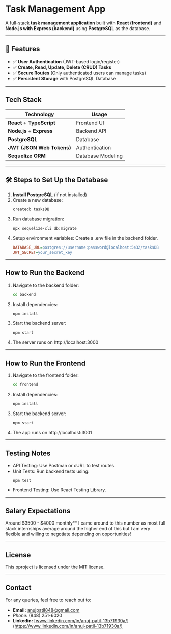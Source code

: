 # Task Management App

A full-stack **task management application** built with **React (frontend)** and **Node.js with Express (backend)** using **PostgreSQL** as the database.

---

## 🚀 Features

- ✅ **User Authentication** (JWT-based login/register)
- ✅ **Create, Read, Update, Delete (CRUD) Tasks**
- ✅ **Secure Routes** (Only authenticated users can manage tasks)
- ✅ **Persistent Storage** with PostgreSQL Database

---

## Tech Stack

| Technology       | Usage                 |
|-----------------|----------------------|
| **React + TypeScript** | Frontend UI |
| **Node.js + Express**  | Backend API |
| **PostgreSQL**        | Database |
| **JWT (JSON Web Tokens)** | Authentication |
| **Sequelize ORM**      | Database Modeling |

---

## 🛠 Steps to Set Up the Database

1. **Install PostgreSQL** (if not installed)
2. Create a new database:
   ```sh
   createdb tasksDB
3. Run database migration:
   ```sh
   npx sequelize-cli db:migrate
4. Setup environment variables:
   Create a .env file in the backend folder.
   ```ini
   DATABASE_URL=postgres://username:password@localhost:5432/tasksDB
   JWT_SECRET=your_secret_key

---

## How to Run the Backend

1. Navigate to the backend folder:
   ```sh
   cd backend
2. Install dependencies:
   ```sh
   npm install
3. Start the backend server:
   ```sh
   npm start
4. The server runs on http://localhost:3000

---

## How to Run the Frontend

1. Navigate to the frontend folder:
   ```sh
   cd frontend
2. Install dependencies:
   ```sh
   npm install
3. Start the backend server:
   ```sh
   npm start
4. The app runs on http://localhost:3001

---

## Testing Notes
- API Testing: Use Postman or cURL to test routes.
- Unit Tests: Run backend tests using:
  ```sh
  npm test
- Frontend Testing: Use React Testing Library.

---

## Salary Expectations
Around $3500 - $4000 monthly**
I came around to this number as most full stack internships average around the higher end of this but I am very flexible and willing to negotiate depending on opportunities!

---

## License
This pproject is licensed under the MIT license.

---

## Contact
For any queries, feel free to reach out to: 
- **Email:** anujpatil848@gmail.com
- **Phone*:* (848) 251-6020
- **Linkedin:** [www.linkedin.com/in/anuj-patil-13b71930a/](https://www.linkedin.com/in/anuj-patil-13b71930a/)
